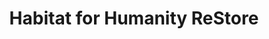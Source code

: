 ---
title: "Habitat for Humanity ReStore"
url: /winston-salem/habitat-for-humanity-restore/
shop: Gebrauchtwaren
---
